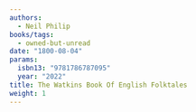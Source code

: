 ```yaml
---
authors:
  - Neil Philip
books/tags:
  - owned-but-unread
date: "1800-08-04"
params:
  isbn13: "9781786787095"
  year: "2022"
title: The Watkins Book Of English Folktales
weight: 1
---
```


<!--more-->
